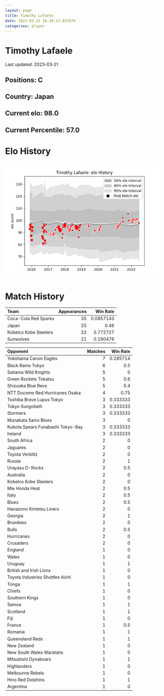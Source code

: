 ```yaml
---  
layout: page  
title: Timothy Lafaele  
date: 2023-03-21 18:26:13.037974  
categories: player  
---
```

# Timothy Lafaele


Last updated: 2023-03-21
## Positions: C

## Country: Japan

## Current elo: 98.0

## Current Percentile: 57.0

# Elo History


![elo history](history_TimothyLafaele.png)
# Match History


| Team                  |   Appearances |   Win Rate |
|:----------------------|--------------:|-----------:|
| Coca-Cola Red Sparks  |            35 |  0.0857143 |
| Japan                 |            25 |  0.46      |
| Kobelco Kobe Steelers |            22 |  0.772727  |
| Sunwolves             |            21 |  0.190476  |

| Opponent                          |   Matches |   Win Rate |
|:----------------------------------|----------:|-----------:|
| Yokohama Canon Eagles             |         7 |   0.285714 |
| Black Rams Tokyo                  |         6 |   0.5      |
| Saitama Wild Knights              |         5 |   0        |
| Green Rockets Tokatsu             |         5 |   0.6      |
| Shizuoka Blue Revs                |         5 |   0.4      |
| NTT Docomo Red Hurricanes Osaka   |         4 |   0.75     |
| Toshiba Brave Lupus Tokyo         |         3 |   0.333333 |
| Tokyo Sungoliath                  |         3 |   0.333333 |
| Stormers                          |         3 |   0.333333 |
| Munakata Sanix Blues              |         3 |   0        |
| Kubota Spears Funabashi Tokyo-Bay |         3 |   0.333333 |
| Ireland                           |         3 |   0.333333 |
| South Africa                      |         2 |   0        |
| Jaguares                          |         2 |   0        |
| Toyota Verblitz                   |         2 |   0        |
| Russia                            |         2 |   1        |
| Urayasu D-Rocks                   |         2 |   0.5      |
| Australia                         |         2 |   0        |
| Kobelco Kobe Steelers             |         2 |   0        |
| Mie Honda Heat                    |         2 |   0.5      |
| Italy                             |         2 |   0.5      |
| Blues                             |         2 |   0.5      |
| Hanazono Kintetsu Liners          |         2 |   0        |
| Georgia                           |         2 |   1        |
| Brumbies                          |         2 |   0        |
| Bulls                             |         2 |   0.5      |
| Hurricanes                        |         2 |   0        |
| Crusaders                         |         2 |   0        |
| England                           |         1 |   0        |
| Wales                             |         1 |   0        |
| Uruguay                           |         1 |   1        |
| British and Irish Lions           |         1 |   0        |
| Toyota Industries Shuttles Aichi  |         1 |   0        |
| Tonga                             |         1 |   1        |
| Chiefs                            |         1 |   0        |
| Southern Kings                    |         1 |   0        |
| Samoa                             |         1 |   1        |
| Scotland                          |         1 |   1        |
| Fiji                              |         1 |   0        |
| France                            |         1 |   0.5      |
| Romania                           |         1 |   1        |
| Queensland Reds                   |         1 |   1        |
| New Zealand                       |         1 |   0        |
| New South Wales Waratahs          |         1 |   0        |
| Mitsubishi Dynaboars              |         1 |   1        |
| Highlanders                       |         1 |   0        |
| Melbourne Rebels                  |         1 |   0        |
| Hino Red Dolphins                 |         1 |   1        |
| Argentina                         |         1 |   0        |